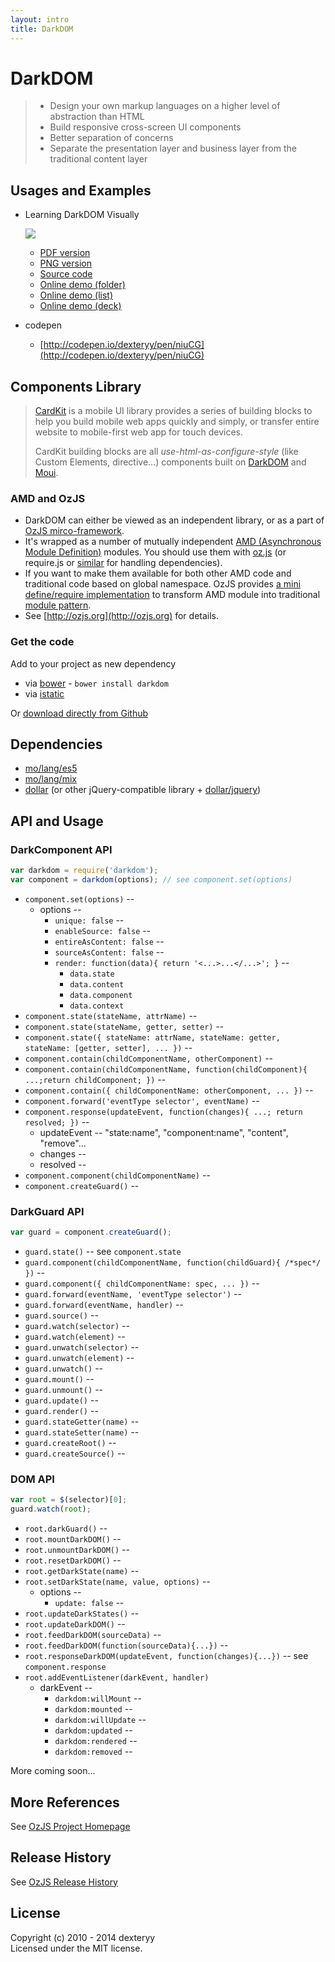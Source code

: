 ```yaml
---
layout: intro
title: DarkDOM
---
```


# DarkDOM

> * Design your own markup languages on a higher level of abstraction than HTML
> * Build responsive cross-screen UI components
> * Better separation of concerns
> * Separate the presentation layer and business layer from the traditional content layer

## Usages and Examples

* Learning DarkDOM Visually

  [![](http://douban-f2e.github.io/cardkit-demo-darkdom/darkdom_thumbnail.png)](http://douban-f2e.github.io/cardkit-demo-darkdom/darkdom.pdf)

  * [PDF version](http://douban-f2e.github.io/cardkit-demo-darkdom/darkdom.pdf)
  * [PNG version](http://douban-f2e.github.io/cardkit-demo-darkdom/darkdom.png)
  * [Source code](https://github.com/douban-f2e/cardkit-demo-darkdom)
  * [Online demo (folder)](http://douban-f2e.github.io/cardkit-demo-darkdom/folder.html)
  * [Online demo (list)](http://douban-f2e.github.io/cardkit-demo-darkdom/index.html)
  * [Online demo (deck)](http://douban-f2e.github.io/cardkit-demo-darkdom/deck.html)

* codepen
  * [http://codepen.io/dexteryy/pen/niuCG](http://codepen.io/dexteryy/pen/niuCG)

## Components Library

> [CardKit](https://github.com/douban-f2e/CardKit) is a mobile UI library provides a series of building blocks to help you build mobile web apps quickly and simply, or transfer entire website to mobile-first web app for touch devices. 
>
> CardKit building blocks are all _use-html-as-configure-style_ (like Custom Elements, directive...) components built on [DarkDOM](https://github.com/dexteryy/DarkDOM) and [Moui](https://github.com/dexteryy/moui).


### AMD and OzJS

* DarkDOM can either be viewed as an independent library, or as a part of [OzJS mirco-framework](http://ozjs.org/#framework).
* It's wrapped as a number of mutually independent [AMD (Asynchronous Module Definition)](https://github.com/amdjs/amdjs-api/wiki/AMD) modules. You should use them with [oz.js](http://ozjs.org/#start) (or require.js or [similar](http://wiki.commonjs.org/wiki/Implementations) for handling dependencies). 
* If you want to make them available for both other AMD code and traditional code based on global namespace. OzJS provides [a mini define/require implementation](http://ozjs.org/examples/adapter/) to transform AMD module into traditional [module pattern](http://www.adequatelygood.com/2010/3/JavaScript-Module-Pattern-In-Depth).
* See [http://ozjs.org](http://ozjs.org) for details.

### Get the code

Add to your project as new dependency

* via [bower](http://bower.io/) - `bower install darkdom`
* via [istatic](http://ozjs.org/istatic)

Or [download directly from Github](https://github.com/dexteryy/DarkDOM/blob/master/darkdom.js)

## Dependencies

* [mo/lang/es5](https://github.com/dexteryy/mo)
* [mo/lang/mix](https://github.com/dexteryy/mo)
* [dollar](https://github.com/dexteryy/DollarJS) (or other jQuery-compatible library + [dollar/jquery](https://github.com/dexteryy/DollarJS/blob/master/dollar/jquery.js))  

## API and Usage

### DarkComponent API

```javascript
var darkdom = require('darkdom');
var component = darkdom(options); // see component.set(options)
```

* `component.set(options)` -- 
    * options --
        * `unique: false` -- 
        * `enableSource: false` --
        * `entireAsContent: false` --
        * `sourceAsContent: false` --
        * `render: function(data){ return '<...>...</...>'; }` -- 
            * `data.state`
            * `data.content` 
            * `data.component`
            * `data.context`
* `component.state(stateName, attrName)` --
* `component.state(stateName, getter, setter)` --
* `component.state({ stateName: attrName, stateName: getter, stateName: [getter, setter], ... })` --
* `component.contain(childComponentName, otherComponent)` --
* `component.contain(childComponentName, function(childComponent){ ...;return childComponent; })` --
* `component.contain({ childComponentName: otherComponent, ... })` --
* `component.forward('eventType selector', eventName)` --
* `component.response(updateEvent, function(changes){ ...; return resolved; })` --
    * updateEvent -- "state:name", "component:name", "content", "remove"...
    * changes --
    * resolved -- 
* `component.component(childComponentName)` --
* `component.createGuard()` --

### DarkGuard API

```javascript
var guard = component.createGuard();
```

* `guard.state()` -- see `component.state`
* `guard.component(childComponentName, function(childGuard){ /*spec*/  })` --
* `guard.component({ childComponentName: spec, ... })` --
* `guard.forward(eventName, 'eventType selector')` --
* `guard.forward(eventName, handler)` --
* `guard.source()` --
* `guard.watch(selector)` --
* `guard.watch(element)` --
* `guard.unwatch(selector)` --
* `guard.unwatch(element)` --
* `guard.unwatch()` --
* `guard.mount()` --
* `guard.unmount()` --
* `guard.update()` --
* `guard.render()` --
* `guard.stateGetter(name)` --
* `guard.stateSetter(name)` --
* `guard.createRoot()` --
* `guard.createSource()` --

### DOM API

```javascript
var root = $(selector)[0];
guard.watch(root);
```

* `root.darkGuard()` --
* `root.mountDarkDOM()` --
* `root.unmountDarkDOM()` --
* `root.resetDarkDOM()` --
* `root.getDarkState(name)` --
* `root.setDarkState(name, value, options)` --
    * options --
        * `update: false` -- 
* `root.updateDarkStates()` --
* `root.updateDarkDOM()` --
* `root.feedDarkDOM(sourceData)` --
* `root.feedDarkDOM(function(sourceData){...})` --
* `root.responseDarkDOM(updateEvent, function(changes){...})` -- see `component.response`
* `root.addEventListener(darkEvent, handler)`
    * darkEvent --
        * `darkdom:willMount` --
        * `darkdom:mounted` --
        * `darkdom:willUpdate` --
        * `darkdom:updated` --
        * `darkdom:rendered` --
        * `darkdom:removed` --

More coming soon...


## More References

See [OzJS Project Homepage](http://ozjs.org/)

## Release History

See [OzJS Release History](http://ozjs.org/#release)

## License

Copyright (c) 2010 - 2014 dexteryy  
Licensed under the MIT license.


